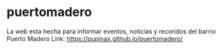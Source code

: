 # puertomadero

La web esta hecha para informar eventos, noticias y recoridos del barrio Puerto Madero
Link: https://pupinax.github.io/puertomadero/
